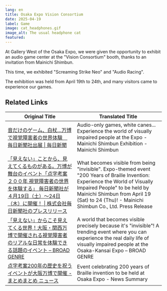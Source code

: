 ```yaml
---
lang: en
title: Osaka Expo Vision Consortium
date: 2025-04-19
label: Game
image: cat_headphones.gif
image_alt: The usual headphone cat
featured:
---
```


At Gallery West of the Osaka Expo, we were given the opportunity to exhibit an audio game center at the "Vision Consortium" booth, thanks to an invitation from Mainichi Shimbun.

This time, we exhibited "Screaming Strike Neo" and "Audio Racing".

The exhibition was held from April 19th to 24th, and many visitors came to experience our games.

## Related Links

| Original Title | Translated Title |
|---|---|
| [音だけのゲーム、白杖…万博で視覚障害者の世界体験　毎日新聞社出展 \| 毎日新聞](https://mainichi.jp/articles/20250413/k00/00m/040/032000c) | Audio-only games, white canes... Experience the world of visually impaired people at the Expo - Mainichi Shimbun Exhibition - Mainichi Shimbun |
| [「見えない」ことから、見えてくるものがある。万博が舞台のイベント「点字考案２００年 視覚障害者の世界を体験する」 毎日新聞社が４月19日（土）～24日（木）に開催！ \| 株式会社毎日新聞社のプレスリリース](https://prtimes.jp/main/html/rd/p/000000601.000032749.html) | What becomes visible from being "invisible". Expo-themed event "200 Years of Braille Invention: Experience the World of Visually Impaired People" to be held by Mainichi Shimbun from April 19 (Sat) to 24 (Thu)! - Mainichi Shimbun Co., Ltd. Press Release |
| [「見えない」からこそ見えてくる世界！大阪・関西万博で開催される視覚障害者のリアルな日常を体験できる話題のイベント – BROAD GENRE](https://www.findzero.net/archives/5156#google_vignette) | A world that becomes visible precisely because it's "invisible"! A trending event where you can experience the real daily life of visually impaired people at the Osaka-Kansai Expo – BROAD GENRE |
| [点字考案200年の歴史を祝うイベントが大阪万博で開催 - まとめまとめ ニュース](https://news.matomame.jp/article/43a02178-19e5-11f0-b556-9ca3ba0a67df#google_vignette) | Event celebrating 200 years of Braille invention to be held at Osaka Expo - News Summary |